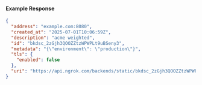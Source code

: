 <!-- Code generated for API Clients. DO NOT EDIT. -->

#### Example Response

```json
{
  "address": "example.com:8080",
  "created_at": "2025-07-01T10:06:59Z",
  "description": "acme weighted",
  "id": "bkdsc_2zGjh3QOOZZtzWPWPLt9uBSeny3",
  "metadata": "{\"environment\": \"production\"}",
  "tls": {
    "enabled": false
  },
  "uri": "https://api.ngrok.com/backends/static/bkdsc_2zGjh3QOOZZtzWPWPLt9uBSeny3"
}
```
